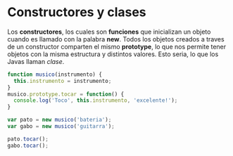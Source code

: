

# Constructores y clases

Los **constructores**, los cuales son **funciones** que inicializan un objeto cuando es llamado con la palabra **new**.
Todos los objetos creados a traves de un constructor comparten el mismo **prototype**, lo que nos permite tener objetos
con la misma estructura y distintos valores. Esto seria, lo que los Javas llaman *clase*.

```javascript
function musico(instrumento) {
  this.instrumento = instrumento;
}
musico.prototype.tocar = function() {
  console.log('Toco', this.instrumento, 'excelente!');
}

var pato = new musico('bateria');
var gabo = new musico('guitarra');

pato.tocar();
gabo.tocar();
```